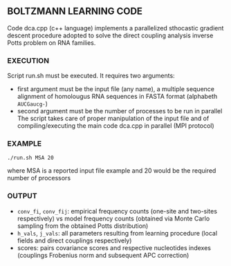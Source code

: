## BOLTZMANN LEARNING CODE
Code dca.cpp (c++ language) implements a parallelized sthocastic gradient descent procedure adopted to solve the direct coupling analysis inverse Potts problem on RNA families.

### EXECUTION
Script run.sh must be executed. It requires two arguments: 
- first argument  must be the input file (any name), a multiple sequence alignment of homolougus RNA sequences in FASTA format (alphabeth `AUCGaucg-`)
- second argument must be the number of processes to be run in parallel
The script takes care of proper manipulation of the input file and of compiling/executing the main code dca.cpp in parallel (MPI protocol) 

### EXAMPLE
````
./run.sh MSA 20
````
where MSA is a reported input file example and 20 would be the required number of processors

### OUTPUT
- `conv_fi`, `conv_fij`: empirical frequency counts (one-site and two-sites respectively) vs model frequency counts (obtained via Monte Carlo sampling from the obtained Potts distribution)
- `h_vals`, `j_vals`: all parameters resulting from learning procedure (local fields and direct couplings respectively)
- scores: pairs covariance scores and respective nucleotides indexes (couplings Frobenius norm and subsequent APC correction)

